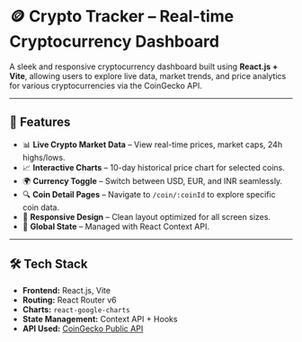 # 🪙 Crypto Tracker – Real-time Cryptocurrency Dashboard

A sleek and responsive cryptocurrency dashboard built using **React.js + Vite**, allowing users to explore live data, market trends, and price analytics for various cryptocurrencies via the CoinGecko API.

---

## 🚀 Features

- 📊 **Live Crypto Market Data** – View real-time prices, market caps, 24h highs/lows.
- 📈 **Interactive Charts** – 10-day historical price chart for selected coins.
- 🌍 **Currency Toggle** – Switch between USD, EUR, and INR seamlessly.
- 🔍 **Coin Detail Pages** – Navigate to `/coin/:coinId` to explore specific coin data.
- 📱 **Responsive Design** – Clean layout optimized for all screen sizes.
- 🔄 **Global State** – Managed with React Context API.

---

## 🛠️ Tech Stack

- **Frontend:** React.js, Vite
- **Routing:** React Router v6
- **Charts:** `react-google-charts`
- **State Management:** Context API + Hooks
- **API Used:** [CoinGecko Public API](https://www.coingecko.com/en/api)
